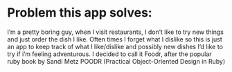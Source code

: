 # Problem this app solves:

I’m a pretty boring guy, when I visit restaurants, I don’t like to try new things and just order the dish I like. Often times I forget what I dislike so this is just an app to keep track of what I like/dislike and possibly new dishes I’d like to try if i’m feeling adventurous. I decided to call it Foodr, after the popular ruby book by Sandi Metz POODR (Practical Object-Oriented Design in Ruby)
